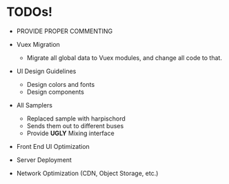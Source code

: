 # TODOs!
- PROVIDE PROPER COMMENTING

- Vuex Migration
  - Migrate all global data to Vuex modules, and change all code to that.

- UI Design Guidelines
  - Design colors and fonts
  - Design components

- All Samplers
  - Replaced sample with harpischord
  - Sends them out to different buses
  - Provide **UGLY** Mixing interface

- Front End UI Optimization
  
- Server Deployment

- Network Optimization (CDN, Object Storage, etc.)